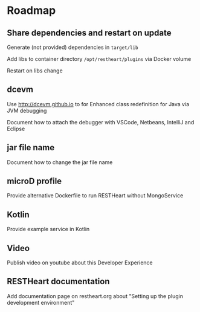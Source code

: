 # Roadmap

## Share dependencies and restart on update

Generate (not provided) dependencies in `target/lib`

Add libs to container directory `/opt/restheart/plugins` via Docker volume

Restart on libs change

## dcevm

Use http://dcevm.github.io to for Enhanced class redefinition for Java via JVM debugging

Document how to attach the debugger with VSCode, Netbeans, IntelliJ and Eclipse

## jar file name

Document how to change the jar file name

## microD profile

Provide alternative Dockerfile to run RESTHeart without MongoService

## Kotlin

Provide example service in Kotlin

## Video

Publish video on youtube about this Developer Experience

## RESTHeart documentation

Add documentation page on restheart.org about "Setting up the plugin development environment"